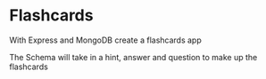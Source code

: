 # Flashcards
With Express and MongoDB create a flashcards app

The Schema will take in a hint, answer and question to make up the flashcards
